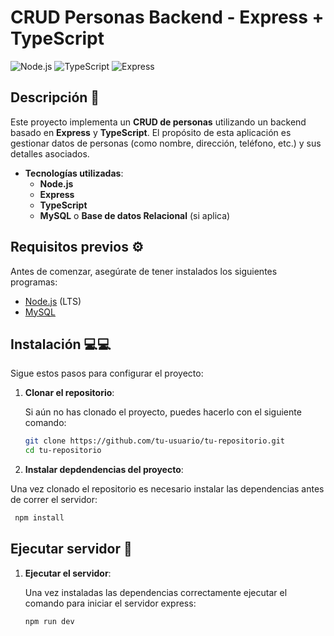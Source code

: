 # CRUD Personas Backend - Express + TypeScript

![Node.js](https://img.shields.io/badge/Node.js-8CC84B?style=flat&logo=node.js&logoColor=ffffff) ![TypeScript](https://img.shields.io/badge/TypeScript-3178C6?style=flat&logo=typescript&logoColor=ffffff) ![Express](https://img.shields.io/badge/Express-000000?style=flat&logo=express&logoColor=ffffff)

## Descripción 📖

Este proyecto implementa un **CRUD de personas** utilizando un backend basado en **Express** y **TypeScript**. El propósito de esta aplicación es gestionar datos de personas (como nombre, dirección, teléfono, etc.) y sus detalles asociados.

- **Tecnologías utilizadas**:
  - **Node.js**
  - **Express**
  - **TypeScript**
  - **MySQL** o **Base de datos Relacional** (si aplica)

## Requisitos previos ⚙️

Antes de comenzar, asegúrate de tener instalados los siguientes programas:

- [Node.js](https://nodejs.org) (LTS)
- [MySQL](https://www.mysql.com)

## Instalación 💻💻

Sigue estos pasos para configurar el proyecto:

1. **Clonar el repositorio**:

   Si aún no has clonado el proyecto, puedes hacerlo con el siguiente comando:

   ```bash
   git clone https://github.com/tu-usuario/tu-repositorio.git
   cd tu-repositorio
   ```

2. **Instalar depdendencias del proyecto**:

  Una vez clonado el repositorio es necesario instalar las dependencias antes de correr el servidor:

   ```bash
    npm install
   ```

## Ejecutar servidor 🚀
1. **Ejecutar el servidor**:

     Una vez instaladas las dependencias correctamente ejecutar el comando para iniciar el servidor express:

   ```bash
   npm run dev
   ```
